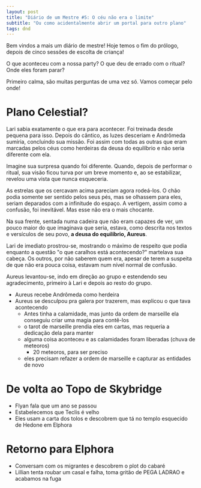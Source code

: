```yaml
---
layout: post
title: "Diário de um Mestre #5: O céu não era o limite"
subtitle: "Ou como acidentalmente abrir um portal para outro plano"
tags: dnd
---
```


Bem vindos a mais um diário de mestre! Hoje temos o fim do prólogo, depois de cinco sessões de escolta de criança!

O que aconteceu com a nossa party? O que deu de errado com o ritual? Onde eles foram parar?

Primeiro calma, são muitas perguntas de uma vez só. Vamos começar pelo onde!

# Plano Celestial?

Lari sabia exatamente o que era para acontecer. Foi treinada desde pequena para isso. Depois do cântico, as luzes desceriam e Andrômeda sumiria, concluindo sua missão. Foi assim com todas as outras que eram marcadas pelos céus como herdeiras da deusa do equilíbrio e não seria diferente com ela.

Imagine sua surpresa quando foi diferente. Quando, depois de performar o ritual, sua visão ficou turva por um breve momento e, ao se estabilizar, revelou uma vista que nunca esqueceria.

As estrelas que os cercavam acima pareciam agora rodeá-los. O chão podia somente ser sentido pelos seus pés, mas se olhassem para eles, seriam deparados com a infinitude do espaço. A vertigem, assim como a confusão, foi inevitável. Mas esse não era o mais chocante.

Na sua frente, sentada numa cadeira que não eram capazes de ver, um pouco maior do que imaginava que seria, estava, como descrita nos textos e versículos de seu povo, **a deusa do equilíbrio, Aureus**.

Lari de imediato prostrou-se, mostrando o máximo de respeito que podia enquanto a questão "o que caralhos está acontecendo?" martelava sua cabeça. Os outros, por não saberem quem era, apesar de terem a suspeita de que não era pouca coisa, estavam num nível normal de confusão.

Aureus levantou-se, indo em direção ao grupo e estendendo seu agradecimento, primeiro à Lari e depois ao resto do grupo.

- Aureus recebe Andrômeda como herdeira
- Aureus se desculpou pra galera por trazerem, mas explicou o que tava acontecendo
    - Antes tinha a calamidade, mas junto da ordem de marseille ela conseguiu criar uma magia para contê-los
    - o tarot de marseille prendia eles em cartas, mas requeria a dedicação dela para manter 
    - alguma coisa aconteceu e as calamidades foram liberadas (chuva de meteoros)
        - 20 meteoros, para ser preciso
    - eles precisam refazer a ordem de marseille e capturar as entidades de novo

# De volta ao Topo de Skybridge

- Flyan fala que um ano se passou
- Estabelecemos que Teclis é velho
- Eles usam a carta dos tolos e descobrem que tá no templo esquecido de Hedone em Elphora

# Retorno para Elphora

- Conversam com os migrantes e descobrem o plot do cabaré
- Lillian tenta roubar um casal e falha, toma gritão de PEGA LADRAO e acabamos na fuga
